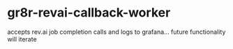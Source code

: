 # gr8r-revai-callback-worker
accepts rev.ai job completion calls and logs to grafana... future functionality will iterate
